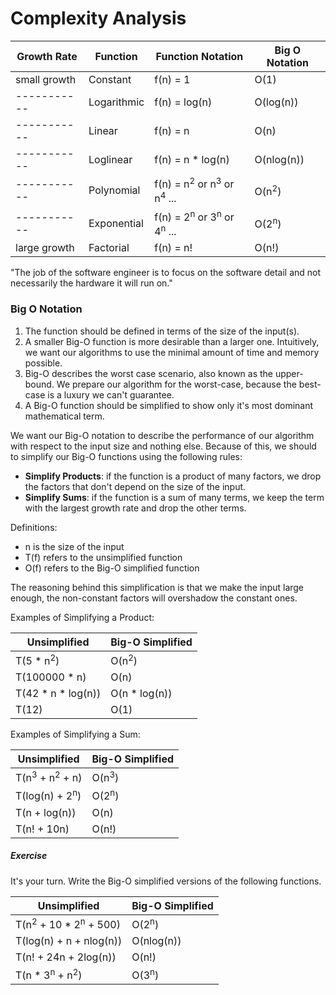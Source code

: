 # Complexity Analysis

| Growth Rate  | Function    | Function Notation                                          | Big O Notation   |
|--------------|-------------|------------------------------------------------------------|------------------|
| small growth | Constant    | f(n) = 1                                                   | O(1)             |
| -----------  | Logarithmic | f(n) = log(n)                                              | O(log(n))        |
| -----------  | Linear      | f(n) = n                                                   | O(n)             |
| -----------  | Loglinear   | f(n) = n * log(n)                                          | O(nlog(n))       |
| -----------  | Polynomial  | f(n) = n<sup>2</sup> or n<sup>3</sup> or n<sup>4</sup> ... | O(n<sup>2</sup>) |
| -----------  | Exponential | f(n) = 2<sup>n</sup> or 3<sup>n</sup> or 4<sup>n</sup> ... | O(2<sup>n</sup>) |
| large growth | Factorial   | f(n) = n!                                                  | O(n!)            |

"The job of the software engineer is to focus on the software detail and not necessarily the hardware it will run on."

### Big O Notation

1. The function should be defined in terms of the size of the input(s).
2. A smaller Big-O function is more desirable than a larger one. Intuitively, we want our algorithms to use the minimal amount of time and memory possible.
3. Big-O describes the worst case scenario, also known as the upper-bound. We prepare our algorithm for the worst-case, because the best-case is a luxury we can't guarantee.
4. A Big-O function should be simplified to show only it's most dominant mathematical term.

We want our Big-O notation to describe the performance of our algorithm with respect to the input size and nothing else. Because of this, we should to simplify our Big-O functions using the following rules:

* **Simplify Products**: if the function is a product of many factors, we drop the factors that don't depend on the size of the input.
* **Simplify Sums**: if the function is a sum of many terms, we keep the term with the largest growth rate and drop the other terms.

Definitions:
* n is the size of the input
* T(f) refers to the unsimplified function
* O(f) refers to the Big-O simplified function

The reasoning behind this simplification is that we make the input large enough, the non-constant factors will overshadow the constant ones.

Examples of Simplifying a Product:

| **Unsimplified**     | **Big-O Simplified** |
|----------------------|----------------------|
| T(5 * n<sup>2</sup>) | O(n<sup>2</sup>)     |
| T(100000 * n)        | O(n)                 |
| T(42 * n * log(n))   | O(n * log(n))        |
| T(12)                | O(1)                 |


Examples of Simplifying a Sum:

| **Unsimplified**                     | **Big-O Simplified** |
|--------------------------------------|----------------------|
| T(n<sup>3</sup> + n<sup>2</sup> + n) | O(n<sup>3</sup>)     |
| T(log(n) + 2<sup>n</sup>)            | O(2<sup>n</sup>)     |
| T(n + log(n))                        | O(n)                 |
| T(n! + 10n)                          | O(n!)                |


##### Exercise
It's your turn. Write the Big-O simplified versions of the following functions.

| **Unsimplified**                            | **Big-O Simplified** |
|---------------------------------------------|----------------------|
| T(n<sup>2</sup> + 10 * 2<sup>n</sup> + 500) | O(2<sup>n</sup>)     |
| T(log(n) + n + nlog(n))                     | O(nlog(n))           |
| T(n! + 24n + 2log(n))                       | O(n!)                |
| T(n * 3<sup>n</sup> + n<sup>2</sup>)        | O(3<sup>n</sup>)     |